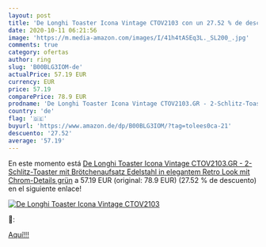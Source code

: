 ```yaml
---
layout: post
title: 'De Longhi Toaster Icona Vintage CTOV2103 con un 27.52 % de descuento'
date: 2020-10-11 06:21:56
image: 'https://m.media-amazon.com/images/I/41h4tASEq3L._SL200_.jpg'
comments: true
category: ofertas
author: ring
slug: 'B00BLG3IOM-de'
actualPrice: 57.19 EUR
currency: EUR
price: 57.19
comparePrice: 78.9 EUR
prodname: 'De Longhi Toaster Icona Vintage CTOV2103.GR - 2-Schlitz-Toaster mit Brötchenaufsatz  Edelstahl in elegantem Retro Look mit Chrom-Details  grün'
country: 'de'
flag: '🇩🇪'
buyurl: 'https://www.amazon.de/dp/B00BLG3IOM/?tag=tolees0ca-21'
descuento: '27.52'
average: '57.19'
---
```


En este momento está [De Longhi Toaster Icona Vintage CTOV2103.GR - 2-Schlitz-Toaster mit Brötchenaufsatz  Edelstahl in elegantem Retro Look mit Chrom-Details  grün](https://www.amazon.de/dp/B00BLG3IOM/?tag=tolees0ca-21) a 57.19 EUR (original: 78.9 EUR) (27.52 %  de descuento) en el siguiente enlace!

[![De Longhi Toaster Icona Vintage CTOV2103](https://m.media-amazon.com/images/I/41h4tASEq3L._SL200_.jpg)](https://www.amazon.de/dp/B00BLG3IOM/?tag=tolees0ca-21)

🔎:


[Aquí!!!](https://www.amazon.de/dp/B00BLG3IOM/?tag=tolees0ca-21)

